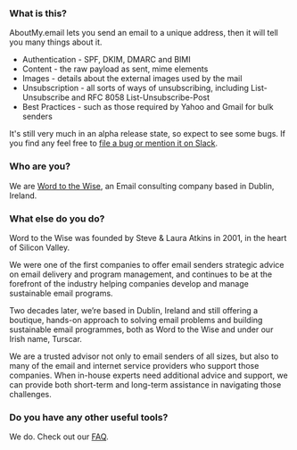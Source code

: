 ### What is this?
AboutMy.email lets you send an email to a unique address, then it will tell you many things about it.


 * Authentication - SPF, DKIM, DMARC and BIMI
 * Content - the raw payload as sent, mime elements
 * Images - details about the external images used by the mail
 * Unsubscription - all sorts of ways of unsubscribing, including List-Unsubscribe and RFC 8058 List-Unsubscribe-Post
 * Best Practices - such as those required by Yahoo and Gmail for bulk senders

It's still very much in an alpha release state,
so expect to see some bugs. If you find any feel
free to [file a bug or mention it on Slack](help).

### Who are you?

We are [Word to the Wise](https://wordtothewise.com/), an Email consulting company based in Dublin, Ireland.

### What else do you do?

Word to the Wise was founded by Steve & Laura Atkins in 2001, in the heart of Silicon Valley.

We were one of the first companies to offer email senders strategic advice on email delivery and program management, and continues to be at the forefront of the industry helping companies develop and manage sustainable email programs.

Two decades later, we’re based in Dublin, Ireland and still offering a boutique, hands-on approach to solving email problems and building sustainable email programmes, both as Word to the Wise and under our Irish name, Turscar.

We are a trusted advisor not only to email senders of all sizes, but also to many of the email and internet service providers who support those companies. When in-house experts need additional advice and support, we can provide both short-term and long-term assistance in navigating those challenges.

### Do you have any other useful tools?

We do. Check out our [FAQ](faq#faq-tools).